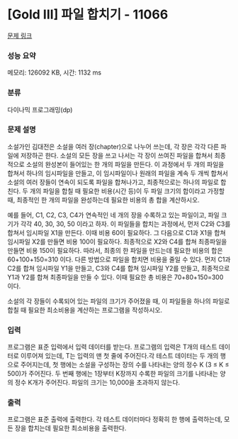 # [Gold III] 파일 합치기 - 11066 

[문제 링크](https://www.acmicpc.net/problem/11066) 

### 성능 요약

메모리: 126092 KB, 시간: 1132 ms

### 분류

다이나믹 프로그래밍(dp)

### 문제 설명

<p>소설가인 김대전은 소설을 여러 장(chapter)으로 나누어 쓰는데, 각 장은 각각 다른 파일에 저장하곤 한다. 소설의 모든 장을 쓰고 나서는 각 장이 쓰여진 파일을 합쳐서 최종적으로 소설의 완성본이 들어있는 한 개의 파일을 만든다. 이 과정에서 두 개의 파일을 합쳐서 하나의 임시파일을 만들고, 이 임시파일이나 원래의 파일을 계속 두 개씩 합쳐서 소설의 여러 장들이 연속이 되도록 파일을 합쳐나가고, 최종적으로는 하나의 파일로 합친다. 두 개의 파일을 합칠 때 필요한 비용(시간 등)이 두 파일 크기의 합이라고 가정할 때, 최종적인 한 개의 파일을 완성하는데 필요한 비용의 총 합을 계산하시오.</p>

<p>예를 들어, C1, C2, C3, C4가 연속적인 네 개의 장을 수록하고 있는 파일이고, 파일 크기가 각각 40, 30, 30, 50 이라고 하자. 이 파일들을 합치는 과정에서, 먼저 C2와 C3를 합쳐서 임시파일 X1을 만든다. 이때 비용 60이 필요하다. 그 다음으로 C1과 X1을 합쳐 임시파일 X2를 만들면 비용 100이 필요하다. 최종적으로 X2와 C4를 합쳐 최종파일을 만들면 비용 150이 필요하다. 따라서, 최종의 한 파일을 만드는데 필요한 비용의 합은 60+100+150=310 이다. 다른 방법으로 파일을 합치면 비용을 줄일 수 있다. 먼저 C1과 C2를 합쳐 임시파일 Y1을 만들고, C3와 C4를 합쳐 임시파일 Y2를 만들고, 최종적으로 Y1과 Y2를 합쳐 최종파일을 만들 수 있다. 이때 필요한 총 비용은 70+80+150=300 이다.</p>

<p>소설의 각 장들이 수록되어 있는 파일의 크기가 주어졌을 때, 이 파일들을 하나의 파일로 합칠 때 필요한 최소비용을 계산하는 프로그램을 작성하시오.</p>

### 입력 

 <p>프로그램은 표준 입력에서 입력 데이터를 받는다. 프로그램의 입력은 T개의 테스트 데이터로 이루어져 있는데, T는 입력의 맨 첫 줄에 주어진다.각 테스트 데이터는 두 개의 행으로 주어지는데, 첫 행에는 소설을 구성하는 장의 수를 나타내는 양의 정수 K (3 ≤ K ≤ 500)가 주어진다. 두 번째 행에는 1장부터 K장까지 수록한 파일의 크기를 나타내는 양의 정수 K개가 주어진다. 파일의 크기는 10,000을 초과하지 않는다.</p>

### 출력 

 <p>프로그램은 표준 출력에 출력한다. 각 테스트 데이터마다 정확히 한 행에 출력하는데, 모든 장을 합치는데 필요한 최소비용을 출력한다.</p>

